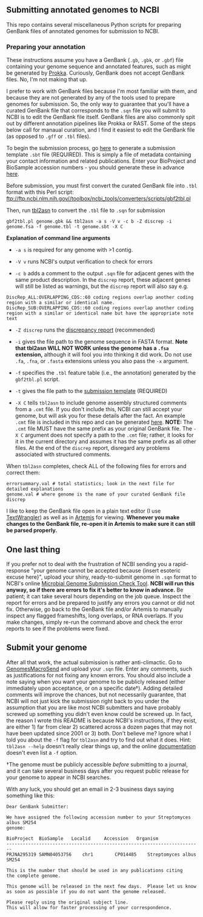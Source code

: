 ## Submitting annotated genomes to NCBI

This repo contains several miscellaneous Python scripts for preparing GenBank files of annotated genomes for submission to NCBI.

### Preparing your annotation
These instructions assume you have a GenBank (`.gb`, `.gbk`, or `.gbf`) file containing your genome sequence and annotated features, such as might be generated by [Prokka](https://github.com/tseemann/prokka/releases). Curiously, GenBank does not accept GenBank files. No, I'm not making that up.

I prefer to work with GenBank files because I'm most familiar with them, and because they are not generated by any of the tools used to prepare genomes for submission. So, the only way to guarantee that you'll have a curated GenBank file that corresponds to the `.sqn` file you will submit to NCBI is to edit the GenBank file itself. GenBank files are also commonly spit out by different annotation pipelines like Prokka or RAST. Some of the steps below call for manaual curation, and I find it easiest to edit the GenBank file (as opposed to `.gff` or `.tbl` files).

To begin the submission process, go [here](https://submit.ncbi.nlm.nih.gov/genbank/template/submission/) to generate a submission template `.sbt` file (REQUIRED). This is simply a file of metadata containing your contact information and related publications. Enter your BioProject and BioSample accession numbers - you should generate these in advance [here](https://submit.ncbi.nlm.nih.gov).

Before submission, you must first convert the curated GenBank file into `.tbl` format with this Perl script: ftp://ftp.ncbi.nlm.nih.gov//toolbox/ncbi_tools/converters/scripts/gbf2tbl.pl

Then, run [tbl2asn](http://www.ncbi.nlm.nih.gov/genbank/tbl2asn2/) to convert the `.tbl` file to `.sqn` for submission

    gbf2tbl.pl genome.gbk && tbl2asn -a s -V v -c b -Z discrep -i genome.fsa -f genome.tbl -t genome.sbt -X C

**Explanation of command line arguments**

*   `-a s` is required for any genome with >1 contig.

*   `-V v` runs NCBI's output verification to check for errors

*   `-c b` adds a comment to the output `.sqn` file for adjacent genes with the same product description. In the `discrep` report, these adjacent genes will still be listed as warnings, but the `discrep` report will also say e.g. 

~~~
DiscRep_ALL:OVERLAPPING_CDS::60 coding regions overlap another coding region with a similar or identical name.
DiscRep_SUB:OVERLAPPING_CDS::60 coding regions overlap another coding region with a similar or identical name but have the appropriate note text
~~~

*   `-Z discrep` runs the [discrepancy report](http://www.ncbi.nlm.nih.gov/genbank/asndisc) (recommended)

*   `-i` gives the file path to the genome sequence in FASTA format. **Note that tbl2asn WILL NOT WORK unless the genome has a `.fsa` extension,** although it will fool you into thinking it did work. Do not use `.fa`, `.fna`, or `.fasta` extensions unless you also pass the `-x` argument.

*   `-f` specifies the `.tbl` feature table (i.e., the annotation) generated by the `gbf2tbl.pl` script.

*   `-t` gives the file path to the [submission template](https://submit.ncbi.nlm.nih.gov/genbank/template/submission/) (REQUIRED)

*   `-X C` tells `tbl2asn` to include genome assembly structured comments from a `.cmt` file. If you don't include this, NCBI can still accept your genome, but will ask you for these details after the fact. An example `.cmt` file is included in this repo and can be generated [here](https://submit.ncbi.nlm.nih.gov/structcomment/genomes/). **NOTE:** The `.cmt` file MUST have the same prefix as your original GenBank file. The `-X C` argument does not specify a path to the `.cmt` file; rather, it looks for it in the current directory and assumes it has the same prefix as all other files. At the end of the `discrep` report, disregard any problems associated with structured comments.

When `tbl2asn` completes, check ALL of the following files for errors and correct them:

    errorsummary.val # total statistics; look in the next file for detailed explanations
    genome.val # where genome is the name of your curated GenBank file
    discrep

I like to keep the GenBank file open in a plain text editor (I use [TextWrangler](http://www.barebones.com/products/textwrangler/)) as well as in [Artemis](http://www.sanger.ac.uk/science/tools/artemis) for viewing. **Whenever you make changes to the GenBank file, re-open it in Artemis to make sure it can still be parsed properly.**

## One last thing

If you prefer not to deal with the frustration of NCBI sending you a rapid-response "your genome cannot be accepted because {insert esoteric excuse here}", upload your shiny, ready-to-submit genome in `.sqn` format to NCBI's online [Microbial Genome Submission Check Tool](http://www.ncbi.nlm.nih.gov/genomes/frameshifts/frameshifts.cgi). **NCBI will run this anyway, so if there are errors to fix it's better to know in advance.** Be patient; it can take several hours depending on the job queue. Inspect the report for errors and be prepared to justify any errors you cannot or did not fix. Otherwise, go back to the GenBank file and/or Artemis to manually inspect any flagged frameshifts, long overlaps, or RNA overlaps. If you make changes, simply re-run the command above and check the error reports to see if the problems were fixed.

## Submit your genome

After all that work, the actual submission is rather anti-climactic. Go to [GenomesMacroSend](http://www.ncbi.nlm.nih.gov/projects/GenomeSubmit/genome_submit.cgi) and upload your `.sqn` file. Enter any comments, such as justifications for not fixing any known errors. You should also include a note saying when you want your genome to be publicly released (either immediately upon acceptance, or on a specific date†). Adding detailed comments will improve the chances, but not necessarily guarantee, that NCBI will not just kick the submission right back to you under the assumption that you are like most NCBI submitters and have probably screwed up something you didn't even know could be screwed up. In fact, the reason I wrote this README is because NCBI's instructions, if they exist, are either 1) far from clear 2) scattered across a dozen pages that may not have been updated since 2001 or 3) both. Don't believe me? Ignore what I told you about the `-f` flag for `tbl2asn` and try to find out what it does. Hint: `tbl2asn --help` doesn't really clear things up, and the online [documentation](http://www.ncbi.nlm.nih.gov/genbank/tbl2asn2/) doesn't even list a `-f` option.

†The genome must be publicly accessible *before* submitting to a journal, and it can take several business days after you request public release for your genome to appear in NCBI searches.

With any luck, you should get an email in 2-3 business days saying something like this:

~~~
Dear GenBank Submitter:

We have assigned the following accession number to your Streptomyces albus SM254
genome:

BioProject 	BioSample  	Localid    	Accession  	Organism     
------------------------------------------------------------------------
PRJNA295319	SAMN04053756	chr1      	CP014485  	Streptomyces albus SM254

This is the number that should be used in any publications citing 
the complete genome.

This genome will be released in the next few days.  Please let us know
as soon as possible if you do not want the genome released.

Please reply using the original subject line.
This will allow for faster processing of your correspondence.
~~~
